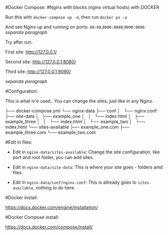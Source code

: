 #Docker Compose: 
#Nginx with blocks (nginx virtual hosts) with DOCKER

Run this with `docker-compose up -d`, then run `docker ps -a` 

And see Nginx up and running on ports: `80:80`,`8080:8080`,`9090:9090`. *separate paragraph*



Try after run:

First site:
http://127.0.0.1/

Second site:
http://127.0.0.1:8080/

Third site:
http://127.0.0.1:9090/

*separate paragraph*

#Configuration:

This is what iv'e used..
You can change the sites, just like in any Nginx.

├── docker-compose.yml
└── nginx-data
    ├── conf
    │   └── nginx.conf
    ├── site-data
    │   ├── example_one
    │   │   └── index.html
    │   ├── example_three
    │   │   └── index.html
    │   └── example_two
    │       └── index.html
    └── sites-available
        ├── example_one.com
        ├── example_three.com
        └── example_two.com

#Edit in files:

* Edit in `nginx-data/sites-available`:
Change the site configuration, like port and root folder, you can add sites.

* Edit in `nginx-data/site-data`:
This is where your site goes - folders amd files.

* Edit in `nginx-data/conf/nginx.conf`:
This is allready goes to `sites-available`, nothing to do here.

#Docker install:

https://docs.docker.com/engine/installation/

#Docker Compose install:

https://docs.docker.com/compose/install/
